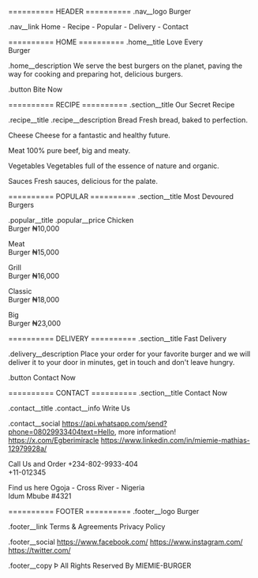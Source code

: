 ========== HEADER ==========
.nav__logo
Burger

.nav__link
Home - Recipe - Popular - Delivery - Contact


========== HOME ==========
.home__title
Love Every <br> Burger

.home__description
We serve the best burgers on the planet, 
paving the way for cooking and preparing 
hot, delicious burgers.

.button
Bite Now


========== RECIPE ==========
.section__title
Our Secret Recipe

.recipe__title .recipe__description
Bread
Fresh bread, baked to perfection.

Cheese
Cheese for a fantastic and healthy future.

Meat
100% pure beef, big and meaty.

Vegetables
Vegetables full of the essence of nature and organic.

Sauces
Fresh sauces, delicious for the palate.


========== POPULAR ==========
.section__title
Most Devoured <br> Burgers

.popular__title .popular__price
Chicken <br> Burger
₦10,000

Meat <br> Burger
₦15,000

Grill <br> Burger
₦16,000

Classic <br> Burger
₦18,000

Big <br> Burger
₦23,000


========== DELIVERY ==========
.section__title
Fast Delivery

.delivery__description
Place your order for your favorite burger 
and we will deliver it to your door in minutes, 
get in touch and don't leave hungry.

.button
Contact Now


========== CONTACT ==========
.section__title
Contact Now

.contact__title .contact__info
Write Us

.contact__social
https://api.whatsapp.com/send?phone=08029933404text=Hello, more information!
https://x.com/Egberimiracle
https://www.linkedin.com/in/miemie-mathias-12979928a/

Call Us and Order
+234-802-9933-404 <br>
+11-012345

Find us here
Ogoja - Cross River - Nigeria <br>
Idum Mbube #4321


========== FOOTER ==========
.footer__logo
Burger

.footer__link
Terms & Agreements
Privacy Policy

.footer__social
https://www.facebook.com/
https://www.instagram.com/
https://twitter.com/

.footer__copy
&#222; All Rights Reserved By MIEMIE-BURGER